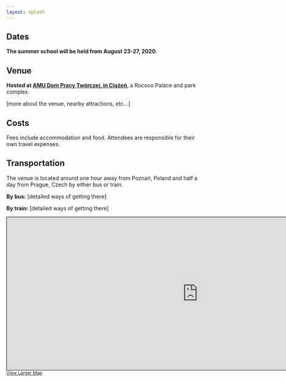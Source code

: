 ```yaml
---
layout: splash
---
```


## Dates
**The summer school will be held from August 23-27, 2020.**

## Venue
**Hosted at [AMU Dom Pracy Twórczej, in Ciążeń](http://palace.amu.edu.pl/ciazen)**, a Rococo Palace and park complex.

[more about the venue, nearby attractions, etc...]

## Costs
Fees include accommodation and food. Attendees are responsible for their own travel expenses.

## Transportation
The venue is located around one hour away from Poznań, Poland and half a day from Prague, Czech by either bus or train.

**By bus:** [detailed ways of getting there]

**By train:** [detailed ways of getting there]



<iframe width="1000" height="400" frameborder="0" scrolling="no" marginheight="0" marginwidth="0" src="https://www.openstreetmap.org/export/embed.html?bbox=17.748327255249027%2C52.182721217333565%2C17.885999679565433%2C52.23847052073284&amp;layer=mapnik" style="border: 1px solid black"></iframe><br/><small><a href="https://www.openstreetmap.org/#map=14/52.2106/17.8172">View Larger Map</a></small>
